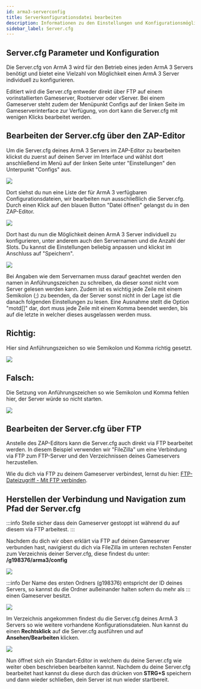 ```yaml
---
id: arma3-serverconfig
title: Serverkonfigurationsdatei bearbeiten
description: Informationen zu den Einstellungen und Konfigurationsmöglichkeiten der server.cfg-Datei deines Arma-3 Server von ZAP-Hosting - ZAP-Hosting.com Dokumentationen
sidebar_label: Server.cfg
---
```



## Server.cfg Parameter und Konfiguration

Die Server.cfg von ArmA 3 wird für den Betrieb eines jeden ArmA 3 Servers benötigt und bietet eine Vielzahl von 
Möglichkeit einen ArmA 3 Server individuell zu konfigurieren.

Editiert wird die Server.cfg entweder direkt über FTP auf einem vorinstallierten Gameserver, Rootserver oder vServer. 
Bei einem Gameserver steht zudem der Menüpunkt Configs auf der linken Seite im Gameserverinterface zur Verfügung, von dort kann die
Server.cfg mit wenigen Klicks bearbeitet werden.


## Bearbeiten der Server.cfg über den ZAP-Editor

Um die Server.cfg deines ArmA 3 Servers im ZAP-Editor zu bearbeiten klickst du zuerst auf deinen Server im Interface und wählst dort anschließend im Menü auf der linken Seite unter "Einstellungen" den Unterpunkt "Configs" aus. 

![](https://puu.sh/Fk7Ck/9b2d95185f.png)


Dort siehst du nun eine Liste der für ArmA 3 verfügbaren Configurationsdateien, wir bearbeiten nun ausschließlich die Server.cfg. 
Durch einen Klick auf den blauen Button "Datei öffnen" gelangst du in den ZAP-Editor. 

![](https://puu.sh/Fk7Ez/b0f32d8c61.png)


Dort hast du nun die Möglichkeit deinen ArmA 3 Server individuell zu konfigurieren, unter anderem auch den Servernamen und die Anzahl der Slots. Du kannst die Einstellungen beliebig anpassen und klickst im Anschluss auf "Speichern".

![](https://puu.sh/Fk7I1/407a039e38.png)


Bei Angaben wie dem Servernamen muss darauf geachtet werden den namen in Anführungszeichen zu schreiben, da dieser sonst nicht vom Server gelesen werden kann. Zudem ist es wichtig jede Zeile mit einem Semikolon (;) zu beenden, da der Server sonst nicht in der Lage ist die danach folgenden Einstellungen zu lesen. Eine Ausnahme stellt die Option "motd[]" dar, dort muss jede Zeile mit einem Komma beendet werden, bis auf die letzte in welcher dieses ausgelassen werden muss. 

## Richtig:

Hier sind Anführungszeichen so wie Semikolon und Komma richtig gesetzt.

![](https://puu.sh/Fk7Mq/e2542b12f7.png)


## Falsch: 

Die Setzung von Anführungszeichen so wie Semikolon und Komma fehlen hier, der Server würde so nicht starten.

![](https://puu.sh/Fk7NK/f96a31199d.png)


## Bearbeiten der Server.cfg über FTP

Anstelle des ZAP-Editors kann die Server.cfg auch direkt via FTP bearbeitet werden. In diesem Beispiel verwenden wir "FileZilla"
um eine Verbindung via FTP zum FTP-Server und den Verzeichnissen deines Gameservers herzustellen.

Wie du dich via FTP zu deinem Gameserver verbindest, lernst du hier: [FTP-Dateizugriff - Mit FTP verbinden](gameserver_ftpaccess.md).


## Herstellen der Verbindung und Navigation zum Pfad der Server.cfg

:::info
Stelle sicher dass dein Gameserver gestoppt ist während du auf diesem via FTP arbeitest.
:::

Nachdem du dich wir oben erklärt via FTP auf deinen Gameserver verbunden hast, navigierst du dich via FileZilla im unteren rechsten Fenster zum Verzeichnis deiner Server.cfg, diese findest du unter: **/g198376/arma3/config**

![](https://puu.sh/Fo4Om/5df742a376.png)

:::info
Der Name des ersten Ordners (g198376) entspricht der ID deines Servers, so kannst du die Ordner außeinander halten sofern du mehr als
:::
einen Gameserver besitzt.

![](https://puu.sh/Fo4Tw/06f7a53914.png)

Im Verzeichnis angekommen findest du die Server.cfg deines ArmA 3 Servers so wie weitere vorhandene Konfigurationsdateien.
Nun kannst du einen **Rechtsklick** auf die Server.cfg ausführen und auf **Ansehen/Bearbeiten** klicken.

![](https://puu.sh/Fo4Yd/f12db2fbe6.png)

Nun öffnet sich ein Standart-Editor in welchem du deine Server.cfg wie weiter oben beschrieben bearbeiten kannst. 
Nachdem du deine Server.cfg bearbeitet hast kannst du diese durch das drücken von **STRG+S** speichern und dann wieder schließen,
dein Server ist nun wieder startbereit.

